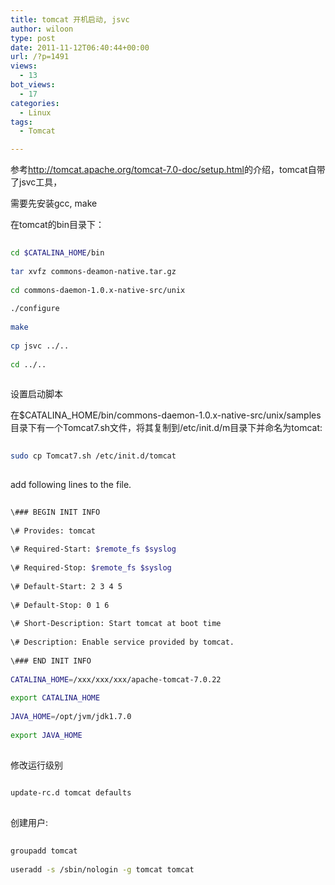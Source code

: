 ```yaml
---
title: tomcat 开机启动, jsvc
author: wiloon
type: post
date: 2011-11-12T06:40:44+00:00
url: /?p=1491
views:
  - 13
bot_views:
  - 17
categories:
  - Linux
tags:
  - Tomcat

---
```

参考<http://tomcat.apache.org/tomcat-7.0-doc/setup.html>的介绍，tomcat自带了jsvc工具，

需要先安装gcc, make

在tomcat的bin目录下：

```bash
  
cd $CATALINA_HOME/bin
  
tar xvfz commons-deamon-native.tar.gz
  
cd commons-daemon-1.0.x-native-src/unix
  
./configure
  
make
  
cp jsvc ../..
  
cd ../..
  
```

设置启动脚本

在$CATALINA_HOME/bin/commons-daemon-1.0.x-native-src/unix/samples目录下有一个Tomcat7.sh文件，将其复制到/etc/init.d/m目录下并命名为tomcat:

```bash
  
sudo cp Tomcat7.sh /etc/init.d/tomcat
  
```

add following lines to the file.

```bash
  
\### BEGIN INIT INFO
  
\# Provides: tomcat
  
\# Required-Start: $remote_fs $syslog
  
\# Required-Stop: $remote_fs $syslog
  
\# Default-Start: 2 3 4 5
  
\# Default-Stop: 0 1 6
  
\# Short-Description: Start tomcat at boot time
  
\# Description: Enable service provided by tomcat.
  
\### END INIT INFO
  
CATALINA_HOME=/xxx/xxx/xxx/apache-tomcat-7.0.22
  
export CATALINA_HOME
  
JAVA_HOME=/opt/jvm/jdk1.7.0
  
export JAVA_HOME
  
```

修改运行级别

```bash
  
update-rc.d tomcat defaults
  
```

创建用户:

```bash
  
groupadd tomcat
  
useradd -s /sbin/nologin -g tomcat tomcat
  
```